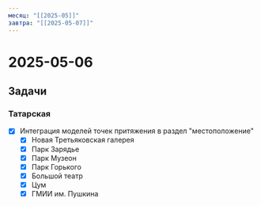 ```yaml
---
месяц: "[[2025-05]]"
завтра: "[[2025-05-07]]"
---
```


# 2025-05-06

## Задачи

### Татарская
 - [x] Интеграция моделей точек притяжения в раздел "местоположение"
	 - [x] Новая Третьяковская галерея
	 - [x] Парк Зарядье
	 - [x] Парк Музеон
	 - [x] Парк Горького
	 - [x] Большой театр
	 - [x] Цум
	 - [x] ГМИИ им. Пушкина
